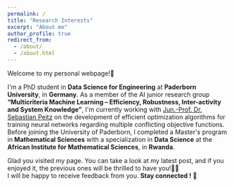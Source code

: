 ```yaml
---
permalink: /
title: "Research Interests"
excerpt: "About me"
author_profile: true
redirect_from: 
  - /about/
  - /about.html
---
```


Welcome to my personal webpage!🤗

I'm a PhD student in **Data Science for Engineering** at **Paderborn University**, in **Germany**. As a member of the AI junior research group **“Multicriteria Machine Learning – Efficiency, Robustness, Inter-activity and System Knowledge”**, I'm currently working with [Jun.-Prof. Dr. Sebastian Peitz](https://www.uni-paderborn.de/en/person/47427) on the development of efficient optimization algorithms for training neural networks regarding multiple conflicting objective functions.
Before joining the University of Paderborn, I completed a Master's program in **Mathematical Sciences** with a specialization in **Data Science** at the **African Institute for Mathematical Sciences**, in **Rwanda**.

Glad you visited my page. You can take a look at my latest post, and if you enjoyed it, the previous ones will be thrilled to have you!🤗👐 <br />
I will be happy to receive feedback from you. **Stay connected !** 💪
